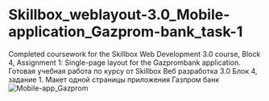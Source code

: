 # Skillbox_weblayout-3.0_Mobile-application_Gazprom-bank_task-1
Completed coursework for the Skillbox Web Development 3.0 course, Block 4, Assignment 1: Single-page layout for the Gazprombank application. Готовая учебная работа по курсу от Skillbox Веб разработка 3.0 Блок 4, задание 1. Макет одной страницы приложения Газпром банк
![Mobile-app_Gazprom](https://github.com/user-attachments/assets/f7a3bd36-b703-45eb-b80a-8392d95eb338)
